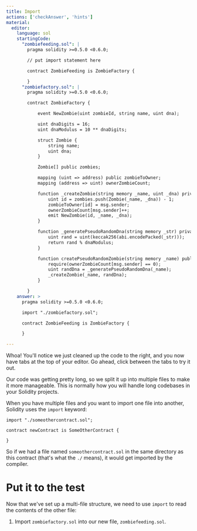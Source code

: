 ```yaml
---
title: Import
actions: ['checkAnswer', 'hints']
material:
  editor:
    language: sol
    startingCode:
      "zombiefeeding.sol": |
        pragma solidity >=0.5.0 <0.6.0;

        // put import statement here

        contract ZombieFeeding is ZombieFactory {

        }
      "zombiefactory.sol": |
        pragma solidity >=0.5.0 <0.6.0;

        contract ZombieFactory {

            event NewZombie(uint zombieId, string name, uint dna);

            uint dnaDigits = 16;
            uint dnaModulus = 10 ** dnaDigits;

            struct Zombie {
                string name;
                uint dna;
            }

            Zombie[] public zombies;

            mapping (uint => address) public zombieToOwner;
            mapping (address => uint) ownerZombieCount;

            function _createZombie(string memory _name, uint _dna) private {
                uint id = zombies.push(Zombie(_name, _dna)) - 1;
                zombieToOwner[id] = msg.sender;
                ownerZombieCount[msg.sender]++;
                emit NewZombie(id, _name, _dna);
            }

            function _generatePseudoRandomDna(string memory _str) private view returns (uint) {
                uint rand = uint(keccak256(abi.encodePacked(_str)));
                return rand % dnaModulus;
            }

            function createPseudoRandomZombie(string memory _name) public {
                require(ownerZombieCount[msg.sender] == 0);
                uint randDna = _generatePseudoRandomDna(_name);
                _createZombie(_name, randDna);
            }

        }
    answer: >
      pragma solidity >=0.5.0 <0.6.0;

      import "./zombiefactory.sol";

      contract ZombieFeeding is ZombieFactory {

      }

---
```


Whoa! You'll notice we just cleaned up the code to the right, and you now have tabs at the top of your editor. Go ahead, click between the tabs to try it out.

Our code was getting pretty long, so we split it up into multiple files to make it more manageable. This is normally how you will handle long codebases in your Solidity projects.

When you have multiple files and you want to import one file into another, Solidity uses the `import` keyword:

```
import "./someothercontract.sol";

contract newContract is SomeOtherContract {

}
```

So if we had a file named `someothercontract.sol` in the same directory as this contract (that's what the `./` means), it would get imported by the compiler.

# Put it to the test

Now that we've set up a multi-file structure, we need to use `import` to read the contents of the other file:

1. Import `zombiefactory.sol` into our new file, `zombiefeeding.sol`. 
